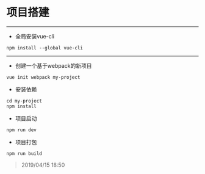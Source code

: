 # 项目搭建
---

* 全局安装vue-cli

````
npm install --global vue-cli
````
___
* 创建一个基于webpack的新项目

````
vue init webpack my-project
````

* 安装依赖

````
cd my-project
npm install
````

* 项目启动

````
npm run dev
````

* 项目打包

````
npm run build
````

> 2019/04/15 18:50